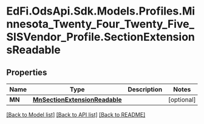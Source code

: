 # EdFi.OdsApi.Sdk.Models.Profiles.Minnesota_Twenty_Four_Twenty_Five_SISVendor_Profile.SectionExtensionsReadable

## Properties

Name | Type | Description | Notes
------------ | ------------- | ------------- | -------------
**MN** | [**MnSectionExtensionReadable**](MnSectionExtensionReadable.md) |  | [optional] 

[[Back to Model list]](../README.md#documentation-for-models) [[Back to API list]](../README.md#documentation-for-api-endpoints) [[Back to README]](../README.md)

